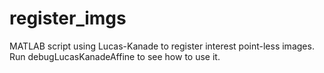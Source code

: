 # register_imgs

MATLAB script using Lucas-Kanade to register interest point-less images.
Run debugLucasKanadeAffine to see how to use it.
